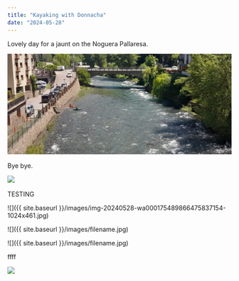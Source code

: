 ```yaml
---
title: "Kayaking with Donnacha"
date: "2024-05-28"
---
```


Lovely day for a jaunt on the Noguera Pallaresa.

![](images/img-20240528-wa000175489866475837154-1024x461.jpg)

Bye bye.

![](/images/img-20240528-wa00048201141672328558205-1024x461.jpg)

TESTING

![]({{ site.baseurl }}/images/img-20240528-wa000175489866475837154-1024x461.jpg)

![]({{ site.baseurl }}/images/filename.jpg)

![]({{ site.baseurl }}/images/filename.jpg)

ffff

![](images/IMG-20230727-WA0004.jpg)
